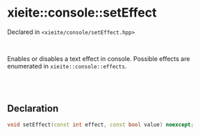 # xieite::console::setEffect
Declared in `<xieite/console/setEffect.hpp>`

<br/>

Enables or disables a text effect in console. Possible effects are enumerated in `xieite::console::effects`.

<br/><br/>

## Declaration
```cpp
void setEffect(const int effect, const bool value) noexcept;
```
